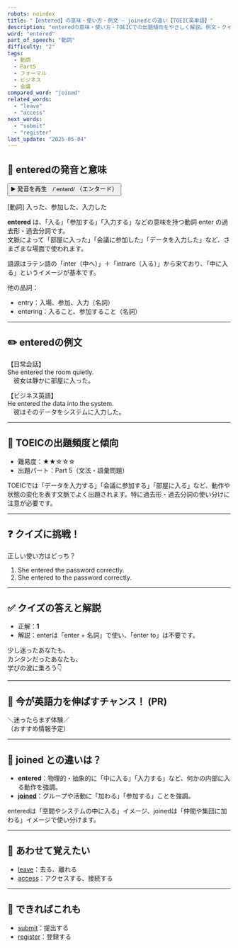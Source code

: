 ```yaml
---
robots: noindex
title: "【entered】の意味・使い方・例文 ― joinedとの違い【TOEIC英単語】"
description: "enteredの意味・使い方・TOEICでの出題傾向をやさしく解説。例文・クイズ付きでjoinedとの違いもわかりやすく学べます。"
word: "entered"
part_of_speech: "動詞"
difficulty: "2"
tags:
  - 動詞
  - Part5
  - フォーマル
  - ビジネス
  - 会議
compared_word: "joined"
related_words:
  - "leave"
  - "access"
next_words:
  - "submit"
  - "register"
last_update: "2025-05-04"
---
```


## 🔰 enteredの発音と意味

<button class="play-audio" onclick="playTTS('entered')">
  <span class="play-audio-main">
    ▶️ 発音を再生　/ˈentərd/
  </span>
  <span class="play-audio-sub">
    （エンタード）
  </span>
</button>

[動詞] 入った、参加した、入力した

**entered** は、「入る」「参加する」「入力する」などの意味を持つ動詞 enter の過去形・過去分詞です。  
文脈によって「部屋に入った」「会議に参加した」「データを入力した」など、さまざまな場面で使われます。

語源はラテン語の「inter（中へ）」＋「intrare（入る）」から来ており、「中に入る」というイメージが基本です。

他の品詞：  
- entry：入場、参加、入力（名詞）
- entering：入ること、参加すること（名詞）

---

## ✏️ enteredの例文

【日常会話】  
She entered the room quietly.  
　彼女は静かに部屋に入った。

【ビジネス英語】  
He entered the data into the system.  
　彼はそのデータをシステムに入力した。

---

## 🎯 TOEICの出題頻度と傾向

- 難易度：★★☆☆☆
- 出題パート：Part 5（文法・語彙問題）

TOEICでは「データを入力する」「会議に参加する」「部屋に入る」など、動作や状態の変化を表す文脈でよく出題されます。特に過去形・過去分詞の使い分けに注意が必要です。

---

## ❓ クイズに挑戦！

正しい使い方はどっち？

1. She entered the password correctly.  
2. She entered to the password correctly.

---

## ✅ クイズの答えと解説

- 正解：**1**
- 解説：enterは「enter + 名詞」で使い、「enter to」は不要です。

少し迷ったあなたも、  
カンタンだったあなたも、  
学びの波に乗ろう👇️

---

## 🚀 今が英語力を伸ばすチャンス！ (PR)

<div class="info-center">
＼迷ったらまず体験／<br>  
（おすすめ情報予定）
</div>

---

## 🤔  joined との違いは？

- **entered**：物理的・抽象的に「中に入る」「入力する」など、何かの内部に入る動作を強調。
- **[joined](/word/joined)**：グループや活動に「加わる」「参加する」ことを強調。

enteredは「空間やシステムの中に入る」イメージ、joinedは「仲間や集団に加わる」イメージで使い分けます。

---

## 🧩 あわせて覚えたい

- [leave](/word/leave)：去る、離れる
- [access](/word/access)：アクセスする、接続する

---

## 📖 できればこれも

- [submit](/word/submit)：提出する
- [register](/word/register)：登録する

<!-- cvid: aid01_bid39 -->
